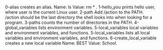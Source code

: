 0-alias  creates an alias. Name: ls  Value: rm * .
1-hello_you  prints hello user, where user is the current Linux user.
2-path Add /action to the PATH. /action should be the last directory the shell looks into when looking for a program.
3-paths counts the number of directories in the PATH.
4-global_variables  lists environment variables.
5-local_variables local variables and environment variables, and functions.
5-local_variables lists all local variables and environment variables, and functions.
6-create_local_variable creates a new local variable Name: BEST Value: School.
